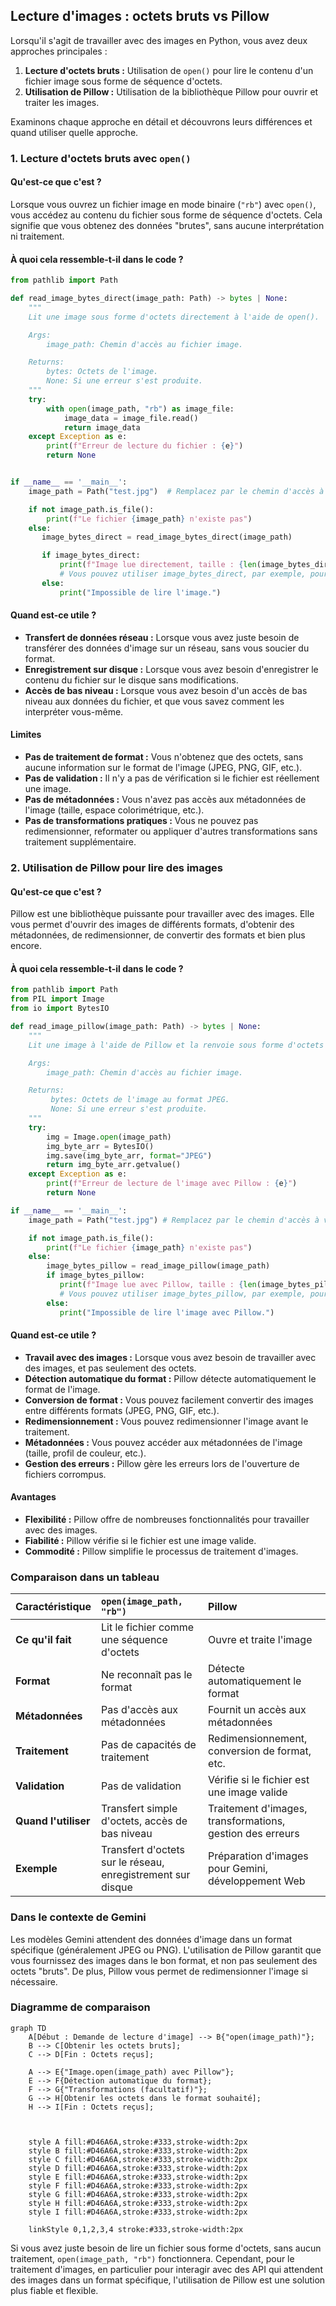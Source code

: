 ## Lecture d'images : octets bruts vs Pillow

Lorsqu'il s'agit de travailler avec des images en Python, vous avez deux approches principales :

1.  **Lecture d'octets bruts :** Utilisation de `open()` pour lire le contenu d'un fichier image sous forme de séquence d'octets.
2.  **Utilisation de Pillow :** Utilisation de la bibliothèque Pillow pour ouvrir et traiter les images.

Examinons chaque approche en détail et découvrons leurs différences et quand utiliser quelle approche.

### 1. Lecture d'octets bruts avec `open()`

#### Qu'est-ce que c'est ?

Lorsque vous ouvrez un fichier image en mode binaire (`"rb"`) avec `open()`, vous accédez au contenu du fichier sous forme de séquence d'octets. Cela signifie que vous obtenez des données "brutes", sans aucune interprétation ni traitement.

#### À quoi cela ressemble-t-il dans le code ?

```python
from pathlib import Path

def read_image_bytes_direct(image_path: Path) -> bytes | None:
    """
    Lit une image sous forme d'octets directement à l'aide de open().

    Args:
        image_path: Chemin d'accès au fichier image.

    Returns:
        bytes: Octets de l'image.
        None: Si une erreur s'est produite.
    """
    try:
        with open(image_path, "rb") as image_file:
            image_data = image_file.read()
            return image_data
    except Exception as e:
        print(f"Erreur de lecture du fichier : {e}")
        return None


if __name__ == '__main__':
    image_path = Path("test.jpg")  # Remplacez par le chemin d'accès à votre image

    if not image_path.is_file():
        print(f"Le fichier {image_path} n'existe pas")
    else:
       image_bytes_direct = read_image_bytes_direct(image_path)

       if image_bytes_direct:
           print(f"Image lue directement, taille : {len(image_bytes_direct)} octets")
           # Vous pouvez utiliser image_bytes_direct, par exemple, pour l'envoyer sur le réseau
       else:
           print("Impossible de lire l'image.")
```

#### Quand est-ce utile ?

*   **Transfert de données réseau :** Lorsque vous avez juste besoin de transférer des données d'image sur un réseau, sans vous soucier du format.
*   **Enregistrement sur disque :** Lorsque vous avez besoin d'enregistrer le contenu du fichier sur le disque sans modifications.
*   **Accès de bas niveau :** Lorsque vous avez besoin d'un accès de bas niveau aux données du fichier, et que vous savez comment les interpréter vous-même.

#### Limites

*   **Pas de traitement de format :** Vous n'obtenez que des octets, sans aucune information sur le format de l'image (JPEG, PNG, GIF, etc.).
*   **Pas de validation :** Il n'y a pas de vérification si le fichier est réellement une image.
*   **Pas de métadonnées :** Vous n'avez pas accès aux métadonnées de l'image (taille, espace colorimétrique, etc.).
*   **Pas de transformations pratiques :** Vous ne pouvez pas redimensionner, reformater ou appliquer d'autres transformations sans traitement supplémentaire.

### 2. Utilisation de Pillow pour lire des images

#### Qu'est-ce que c'est ?

Pillow est une bibliothèque puissante pour travailler avec des images. Elle vous permet d'ouvrir des images de différents formats, d'obtenir des métadonnées, de redimensionner, de convertir des formats et bien plus encore.

#### À quoi cela ressemble-t-il dans le code ?

```python
from pathlib import Path
from PIL import Image
from io import BytesIO

def read_image_pillow(image_path: Path) -> bytes | None:
    """
    Lit une image à l'aide de Pillow et la renvoie sous forme d'octets JPEG.

    Args:
        image_path: Chemin d'accès au fichier image.

    Returns:
         bytes: Octets de l'image au format JPEG.
         None: Si une erreur s'est produite.
    """
    try:
        img = Image.open(image_path)
        img_byte_arr = BytesIO()
        img.save(img_byte_arr, format="JPEG")
        return img_byte_arr.getvalue()
    except Exception as e:
        print(f"Erreur de lecture de l'image avec Pillow : {e}")
        return None

if __name__ == '__main__':
    image_path = Path("test.jpg") # Remplacez par le chemin d'accès à votre image

    if not image_path.is_file():
        print(f"Le fichier {image_path} n'existe pas")
    else:
        image_bytes_pillow = read_image_pillow(image_path)
        if image_bytes_pillow:
           print(f"Image lue avec Pillow, taille : {len(image_bytes_pillow)} octets")
           # Vous pouvez utiliser image_bytes_pillow, par exemple, pour l'envoyer au modèle Gemini.
        else:
           print("Impossible de lire l'image avec Pillow.")
```

#### Quand est-ce utile ?

*   **Travail avec des images :** Lorsque vous avez besoin de travailler avec des images, et pas seulement des octets.
*   **Détection automatique du format :** Pillow détecte automatiquement le format de l'image.
*   **Conversion de format :** Vous pouvez facilement convertir des images entre différents formats (JPEG, PNG, GIF, etc.).
*   **Redimensionnement :** Vous pouvez redimensionner l'image avant le traitement.
*   **Métadonnées :** Vous pouvez accéder aux métadonnées de l'image (taille, profil de couleur, etc.).
*   **Gestion des erreurs :** Pillow gère les erreurs lors de l'ouverture de fichiers corrompus.

#### Avantages

*   **Flexibilité :** Pillow offre de nombreuses fonctionnalités pour travailler avec des images.
*   **Fiabilité :** Pillow vérifie si le fichier est une image valide.
*   **Commodité :** Pillow simplifie le processus de traitement d'images.

### Comparaison dans un tableau

| Caractéristique | `open(image_path, "rb")` | Pillow |
| :------------------------- | :---------------------------------------------------------- | :---------------------------------------------------------- |
| **Ce qu'il fait** | Lit le fichier comme une séquence d'octets | Ouvre et traite l'image |
| **Format** | Ne reconnaît pas le format | Détecte automatiquement le format |
| **Métadonnées** | Pas d'accès aux métadonnées | Fournit un accès aux métadonnées |
| **Traitement** | Pas de capacités de traitement | Redimensionnement, conversion de format, etc. |
| **Validation** | Pas de validation | Vérifie si le fichier est une image valide |
| **Quand l'utiliser** | Transfert simple d'octets, accès de bas niveau | Traitement d'images, transformations, gestion des erreurs |
| **Exemple** | Transfert d'octets sur le réseau, enregistrement sur disque | Préparation d'images pour Gemini, développement Web |

### Dans le contexte de Gemini

Les modèles Gemini attendent des données d'image dans un format spécifique (généralement JPEG ou PNG). L'utilisation de Pillow garantit que vous fournissez des images dans le bon format, et non pas seulement des octets "bruts". De plus, Pillow vous permet de redimensionner l'image si nécessaire.

### Diagramme de comparaison

```mermaid
graph TD
    A[Début : Demande de lecture d'image] --> B{"open(image_path)"};
    B --> C[Obtenir les octets bruts];
    C --> D[Fin : Octets reçus];

    A --> E{"Image.open(image_path) avec Pillow"};
    E --> F{Détection automatique du format};
    F --> G{"Transformations (facultatif)"};
    G --> H[Obtenir les octets dans le format souhaité];
    H --> I[Fin : Octets reçus];

    
    
    style A fill:#D46A6A,stroke:#333,stroke-width:2px
    style B fill:#D46A6A,stroke:#333,stroke-width:2px
    style C fill:#D46A6A,stroke:#333,stroke-width:2px
    style D fill:#D46A6A,stroke:#333,stroke-width:2px
    style E fill:#D46A6A,stroke:#333,stroke-width:2px
    style F fill:#D46A6A,stroke:#333,stroke-width:2px
    style G fill:#D46A6A,stroke:#333,stroke-width:2px
    style H fill:#D46A6A,stroke:#333,stroke-width:2px
    style I fill:#D46A6A,stroke:#333,stroke-width:2px
    
    linkStyle 0,1,2,3,4 stroke:#333,stroke-width:2px
```

Si vous avez juste besoin de lire un fichier sous forme d'octets, sans aucun traitement, `open(image_path, "rb")` fonctionnera. Cependant, pour le traitement d'images, en particulier pour interagir avec des API qui attendent des images dans un format spécifique, l'utilisation de Pillow est une solution plus fiable et flexible.
